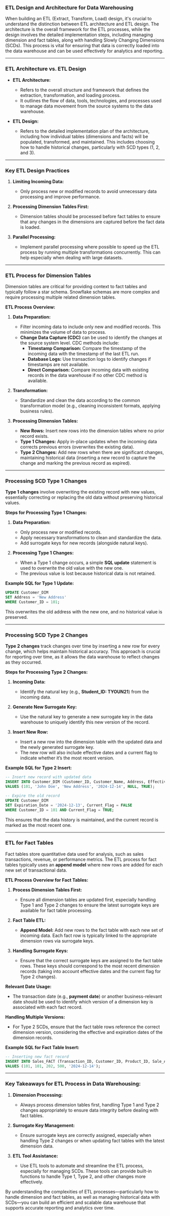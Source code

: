 ### ETL Design and Architecture for Data Warehousing

When building an ETL (Extract, Transform, Load) design, it's crucial to understand the distinction between ETL architecture and ETL design. The architecture is the overall framework for the ETL processes, while the design involves the detailed implementation steps, including managing dimension and fact tables, along with handling Slowly Changing Dimensions (SCDs). This process is vital for ensuring that data is correctly loaded into the data warehouse and can be used effectively for analytics and reporting.

---

### **ETL Architecture vs. ETL Design**

- **ETL Architecture:** 
  - Refers to the overall structure and framework that defines the extraction, transformation, and loading process.
  - It outlines the flow of data, tools, technologies, and processes used to manage data movement from the source systems to the data warehouse.
  
- **ETL Design:** 
  - Refers to the detailed implementation plan of the architecture, including how individual tables (dimensions and facts) will be populated, transformed, and maintained. This includes choosing how to handle historical changes, particularly with SCD types (1, 2, and 3).

---

### **Key ETL Design Practices**

1. **Limiting Incoming Data:**
   - Only process new or modified records to avoid unnecessary data processing and improve performance.
   
2. **Processing Dimension Tables First:**
   - Dimension tables should be processed before fact tables to ensure that any changes in the dimensions are captured before the fact data is loaded.

3. **Parallel Processing:**
   - Implement parallel processing where possible to speed up the ETL process by running multiple transformations concurrently. This can help especially when dealing with large datasets.

---

### **ETL Process for Dimension Tables**

Dimension tables are critical for providing context to fact tables and typically follow a star schema. Snowflake schemas are more complex and require processing multiple related dimension tables.

**ETL Process Overview:**
1. **Data Preparation:**
   - Filter incoming data to include only new and modified records. This minimizes the volume of data to process.
   - **Change Data Capture (CDC)** can be used to identify the changes at the source system level. CDC methods include:
     - **Timestamp Comparison:** Compare the timestamp of the incoming data with the timestamp of the last ETL run.
     - **Database Logs:** Use transaction logs to identify changes if timestamps are not available.
     - **Direct Comparison:** Compare incoming data with existing records in the data warehouse if no other CDC method is available.

2. **Transformation:**
   - Standardize and clean the data according to the common transformation model (e.g., cleaning inconsistent formats, applying business rules).
   
3. **Processing Dimension Tables:**
   - **New Rows:** Insert new rows into the dimension tables where no prior record exists.
   - **Type 1 Changes:** Apply in-place updates when the incoming data corrects previous errors (overwrites the existing data).
   - **Type 2 Changes:** Add new rows when there are significant changes, maintaining historical data (inserting a new record to capture the change and marking the previous record as expired).

---

### **Processing SCD Type 1 Changes**

**Type 1 changes** involve overwriting the existing record with new values, essentially correcting or replacing the old data without preserving historical values.

**Steps for Processing Type 1 Changes:**

1. **Data Preparation:**
   - Only process new or modified records.
   - Apply necessary transformations to clean and standardize the data.
   - Add surrogate keys for new records (alongside natural keys).

2. **Processing Type 1 Changes:**
   - When a Type 1 change occurs, a simple **SQL update** statement is used to overwrite the old value with the new one.
   - The previous value is lost because historical data is not retained.

**Example SQL for Type 1 Update:**

```sql
UPDATE Customer_DIM
SET Address = 'New Address'
WHERE Customer_ID = 101;
```

This overwrites the old address with the new one, and no historical value is preserved.

---

### **Processing SCD Type 2 Changes**

**Type 2 changes** track changes over time by inserting a new row for every change, which helps maintain historical accuracy. This approach is crucial for reporting over time, as it allows the data warehouse to reflect changes as they occurred.

**Steps for Processing Type 2 Changes:**

1. **Incoming Data:**
   - Identify the natural key (e.g., **Student_ID: TYOUN21**) from the incoming data.

2. **Generate New Surrogate Key:**
   - Use the natural key to generate a new surrogate key in the data warehouse to uniquely identify this new version of the record.

3. **Insert New Row:**
   - Insert a new row into the dimension table with the updated data and the newly generated surrogate key.
   - The new row will also include effective dates and a current flag to indicate whether it’s the most recent version.

**Example SQL for Type 2 Insert:**

```sql
-- Insert new record with updated data
INSERT INTO Customer_DIM (Customer_ID, Customer_Name, Address, Effective_Date, Expiration_Date, Current_Flag)
VALUES (101, 'John Doe', 'New Address', '2024-12-14', NULL, TRUE);

-- Expire the old record
UPDATE Customer_DIM
SET Expiration_Date = '2024-12-13', Current_Flag = FALSE
WHERE Customer_ID = 101 AND Current_Flag = TRUE;
```

This ensures that the data history is maintained, and the current record is marked as the most recent one.

---

### **ETL for Fact Tables**

Fact tables store quantitative data used for analysis, such as sales transactions, revenue, or performance metrics. The ETL process for fact tables typically uses an **append model** where new rows are added for each new set of transactional data.

**ETL Process Overview for Fact Tables:**

1. **Process Dimension Tables First:**
   - Ensure all dimension tables are updated first, especially handling Type 1 and Type 2 changes to ensure the latest surrogate keys are available for fact table processing.

2. **Fact Table ETL:**
   - **Append Model:** Add new rows to the fact table with each new set of incoming data. Each fact row is typically linked to the appropriate dimension rows via surrogate keys.
   
3. **Handling Surrogate Keys:**
   - Ensure that the correct surrogate keys are assigned to the fact table rows. These keys should correspond to the most recent dimension records (taking into account effective dates and the current flag for Type 2 changes).

**Relevant Date Usage:**
   - The transaction date (e.g., **payment date**) or another business-relevant date should be used to identify which version of a dimension key is associated with each fact record.

**Handling Multiple Versions:**
   - For Type 2 SCDs, ensure that the fact table rows reference the correct dimension version, considering the effective and expiration dates of the dimension records.

**Example SQL for Fact Table Insert:**

```sql
-- Inserting new fact record
INSERT INTO Sales_FACT (Transaction_ID, Customer_ID, Product_ID, Sale_Amount, Transaction_Date)
VALUES (101, 101, 202, 500, '2024-12-14');
```

---

### **Key Takeaways for ETL Process in Data Warehousing:**

1. **Dimension Processing:** 
   - Always process dimension tables first, handling Type 1 and Type 2 changes appropriately to ensure data integrity before dealing with fact tables.
   
2. **Surrogate Key Management:** 
   - Ensure surrogate keys are correctly assigned, especially when handling Type 2 changes or when updating fact tables with the latest dimension data.

3. **ETL Tool Assistance:**
   - Use ETL tools to automate and streamline the ETL process, especially for managing SCDs. These tools can provide built-in functions to handle Type 1, Type 2, and other changes more effectively.

By understanding the complexities of ETL processes—particularly how to handle dimension and fact tables, as well as managing historical data with SCDs—you can build an efficient and scalable data warehouse that supports accurate reporting and analytics over time.

